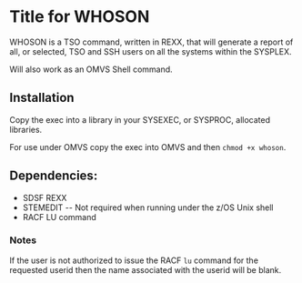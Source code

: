 # Title for WHOSON

WHOSON is a TSO command, written in REXX, that will generate a report
of all, or selected, TSO and SSH users on all the systems within the SYSPLEX.

Will also work as an OMVS Shell command.

## Installation

Copy the exec into a library in your SYSEXEC, or SYSPROC, allocated libraries.

For use under OMVS copy the exec into OMVS and then `chmod +x whoson`.

## Dependencies:

   * SDSF REXX
   * STEMEDIT   -- Not required when running under the z/OS Unix shell
   * RACF LU command

### Notes
If the user is not authorized to issue the RACF `lu` command for the
requested userid then the name associated with the userid will be blank.
